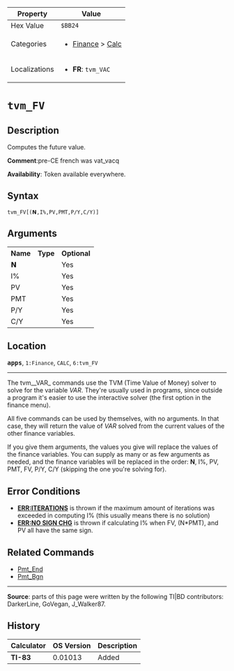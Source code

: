| Property      | Value |
|---------------|-------|
| Hex Value     | `$BB24`|
| Categories    | <ul><li>[Finance](<../categories/Finance.md>) > [Calc](<../categories/Finance.md#Calc>)</li></ul> |
| Localizations | <ul><li><b>FR</b>: `tvm_VAC`</li></ul> |

# `tvm_FV`

## Description
Computes the future value.

<b>Comment</b>:pre-CE french was vat_vacq

<b>Availability</b>: Token available everywhere.

## Syntax
`tvm_FV[(𝗡,I%,PV,PMT,P/Y,C/Y)]`

## Arguments
<table>
<tr><th>Name</th><th>Type</th><th>Optional</th></tr>

<tr><td>𝗡</td><td></td><td>Yes</td></tr>

<tr><td>I%</td><td></td><td>Yes</td></tr>

<tr><td>PV</td><td></td><td>Yes</td></tr>

<tr><td>PMT</td><td></td><td>Yes</td></tr>

<tr><td>P/Y</td><td></td><td>Yes</td></tr>

<tr><td>C/Y</td><td></td><td>Yes</td></tr>

</table>

## Location
<tt><kbd><b>apps</b></kbd></tt>, `1:Finance`, `CALC`, `6:tvm_FV`
<hr>

The tvm__VAR_ commands use the TVM (Time Value of Money) solver to solve for the variable _VAR_. They're usually used in programs, since outside a program it's easier to use the interactive solver (the first option in the finance menu).

All five commands can be used by themselves, with no arguments. In that case, they will return the value of _VAR_ solved from the current values of the other finance variables.

If you give them arguments, the values you give will replace the values of the finance variables. You can supply as many or as few arguments as needed, and the finance variables will be replaced in the order: **N**, I%, PV, PMT, FV, P/Y, C/Y (skipping the one you're solving for).

## Error Conditions

*   **[ERR:ITERATIONS](errors#iterations)** is thrown if the maximum amount of iterations was exceeded in computing I% (this usually means there is no solution)
*   **[ERR:NO SIGN CHG](errors#nosignchg)** is thrown if calculating I% when FV, (N*PMT), and PV all have the same sign.

## Related Commands

*   [Pmt_End](Pmt_End.md)
*   [Pmt_Bgn](Pmt_Bgn.md)

* * *

**Source**: parts of this page were written by the following TI|BD contributors: DarkerLine, GoVegan, J_Walker87.

## History
| Calculator | OS Version | Description |
|------------|------------|-------------|
| <b>TI-83</b> | 0.01013 | Added |


